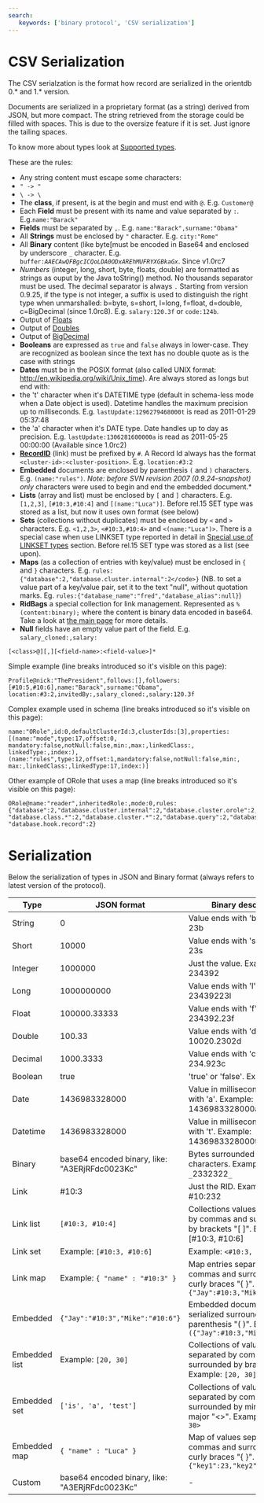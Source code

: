 ```yaml
---
search:
   keywords: ['binary protocol', 'CSV serialization']
---
```


# CSV Serialization

The CSV serialzation is the format how record are serialized in the orientdb 0.*  and 1.* version.

Documents are serialized in a proprietary format (as a string) derived from JSON, but more compact. The string retrieved from the storage could be filled with spaces. This is due to the oversize feature if it is set. Just ignore the tailing spaces.

To know more about types look at [Supported types](general/Types.md).

These are the rules:
- Any string content must escape some characters:
- <code>" -&gt; \"</code>
- <code>\ -&gt; \\</code>
- The **class**, if present, is at the begin and must end with <code>@</code>. E.g. <code>Customer@</code>
- Each **Field** must be present with its name and value separated by <code>:</code>. E.g.<code>name:"Barack"</code>
- **Fields** must be separated by <code>,</code>. E.g. <code>name:"Barack",surname:"Obama"</code>
- All **Strings** must be enclosed by <code>"</code> character. E.g. <code>city:"Rome"</code>
- All **Binary** content (like byte[must be encoded in Base64 and enclosed by underscore <code>_</code> character. E.g. <code>buffer:_AAECAwQFBgcICQoLDA0ODxAREhMUFRYXGBkaGx_</code>. Since v1.0rc7
- *Numbers* (integer, long, short, byte, floats, double) are formatted as strings as ouput by the Java toString() method. No thousands separator must be used. The decimal separator is always <code>.</code> Starting from version 0.9.25, if the type is not integer, a suffix is used to distinguish the right type when unmarshalled: b=byte, s=short, l=long, f=float, d=double, c=BigDecimal (since 1.0rc8). E.g. <code>salary:120.3f</code> or <code>code:124b</code>.
- Output of [Floats](http://docs.oracle.com/javase/6/docs/api/java/lang/Float.html#toString%28float%29)
- Output of [Doubles](http://docs.oracle.com/javase/6/docs/api/java/lang/Double.html#toString%28double%29)
- Output of [BigDecimal](http://docs.oracle.com/javase/6/docs/api/java/math/BigDecimal.html#toPlainString%28%29)
- **Booleans** are expressed as <code>true</code> and <code>false</code> always in lower-case. They are recognized as boolean since the text has no double quote as is the case with strings
- **Dates** must be in the POSIX format (also called UNIX format: http://en.wikipedia.org/wiki/Unix_time). Are always stored as longs but end with:
- the 't' character when it's DATETIME type (default in schema-less mode when a Date object is used). Datetime handles the maximum precision up to milliseconds. E.g. <code>lastUpdate:1296279468000t</code> is read as 2011-01-29 05:37:48
- the 'a' character when it's DATE type. Date handles up to day as precision. E.g. <code>lastUpdate:1306281600000a</code> is read as 2011-05-25 00:00:00 (Available since 1.0rc2)
- **[RecordID](datamodeling/Concepts.md#wiki-RecordID)** (link) must be prefixed by <code>#</code>. A Record Id always has the format <code>&lt;cluster-id&gt;:&lt;cluster-position&gt;</code>. E.g. <code>location:#3:2</code>
- **Embedded** documents are enclosed by parenthesis <code>(</code> and <code>)</code> characters. E.g. <code>(name:"rules")</code>. *Note: before SVN revision 2007 (0.9.24-snapshot) only <code>*</code> characters were used to begin and end the embedded document.*
- **Lists** (array and list) must be enclosed by `[` and `]` characters. E.g. `[1,2,3]`, `[#10:3,#10:4]` and `[(name:"Luca")]`. Before rel.15 SET type was stored as a list, but now it uses own format (see below)
- **Sets** (collections without duplicates) must be enclosed by `<` and `>` characters. E.g. `<1,2,3>`, `<#10:3,#10:4>` and `<(name:"Luca")>`. There is a special case when use LINKSET type reported in detail in [Special use of LINKSET types](#Special_use_of_LINKSET_types) section. Before rel.15 SET type was stored as a list (see upon).
- **Maps** (as a collection of entries with key/value) must be enclosed in `{` and `}` characters. E.g. `rules:{"database":2,"database.cluster.internal":2</code>}` (NB. to set a value part of a key/value pair, set it to the text "null", without quotation marks. Eg. `rules:{"database_name":"fred","database_alias":null}`)
- **RidBags** a special collection for link management. Represented as `%(content:binary);` where the content is binary data encoded in base64. Take a look at [the main page](internals/RidBag.md) for more details.
- **Null** fields have an empty value part of the field. E.g. `salary_cloned:,salary:`

```
[<class>@][,][<field-name>:<field-value>]*
```

Simple example (line breaks introduced so it's visible on this page):
```
Profile@nick:"ThePresident",follows:[],followers:[#10:5,#10:6],name:"Barack",surname:"Obama",
location:#3:2,invitedBy:,salary_cloned:,salary:120.3f
```

Complex example used in schema (line breaks introduced so it's visible on this page):
```
name:"ORole",id:0,defaultClusterId:3,clusterIds:[3],properties:[(name:"mode",type:17,offset:0,
mandatory:false,notNull:false,min:,max:,linkedClass:,
linkedType:,index:),(name:"rules",type:12,offset:1,mandatory:false,notNull:false,min:,
max:,linkedClass:,linkedType:17,index:)]
```

Other example of ORole that uses a map (line breaks introduced so it's visible on this page):
```
ORole@name:"reader",inheritedRole:,mode:0,rules:{"database":2,"database.cluster.internal":2,"database.cluster.orole":2,"database.cluster.ouser":2,
"database.class.*":2,"database.cluster.*":2,"database.query":2,"database.command":2,
"database.hook.record":2}
```


# Serialization

Below the serialization of types in JSON and Binary format (always refers to latest version of the protocol).

|Type|JSON format|Binary descriptor |
|----|-----------|------------------|
|String|0|Value ends with 'b'. Example: 23b|
|Short|10000|Value ends with 's'. Example: 23s|
|Integer|1000000|Just the value. Example: 234392|
|Long|1000000000|Value ends with 'l'. Example: 23439223l|
|Float|100000.33333|Value ends with 'f'. Example: 234392.23f|
|Double|100.33|Value ends with 'd'. Example: 10020.2302d|
|Decimal|1000.3333|Value ends with 'c'. Example: 234.923c|
|Boolean|true|'true' or 'false'. Example: true|
|Date|1436983328000|Value in milliseconds ends with 'a'. Example: 1436983328000a|
|Datetime|1436983328000|Value in milliseconds ends with 't'. Example: 1436983328000t|
|Binary|base64 encoded binary, like: "A3ERjRFdc0023Kc"|Bytes surrounded with `_` characters. Example: `_`2332322`_`|
|Link|#10:3|Just the RID. Example: #10:232|
|Link list|<code>[#10:3, #10:4]</code>|Collections values separated by commas and surrounded by brackets "[ ]". Example: [#10:3, #10:6]|
|Link set|Example: <code>[#10:3, #10:6]</code>|Example: <code><#10:3, #10:4></code>|
|Link map|Example: <code>{ "name" : "#10:3" }</code>|Map entries separated by commas and surrounded by curly braces "{ }". Example: <code>{"Jay":#10:3,"Mike":#10:6}</code>|
|Embedded|<code>{"Jay":"#10:3","Mike":"#10:6"}</code>|Embedded document serialized surrounded by parenthesis "( )". Example: <code>({"Jay":#10:3,"Mike":#10:6})</code>|
|Embedded list|Example: <code>[20, 30]</code>|Collections of values separated by commas and surrounded by brackets "[ ]". Example: <code>[20, 30]</code>|
|Embedded set|<code>['is', 'a', 'test']</code>|Collections of values separated by commas and surrounded by minor and major "<>". Example: <code><20, 30></code>|
|Embedded map|<code>{ "name" : "Luca" }</code>|Map of values separated by commas and surrounded by curly braces "{ }". Example: <code>{"key1":23,"key2":2332}</code>|
|Custom|base64 encoded binary, like: "A3ERjRFdc0023Kc"|-|
